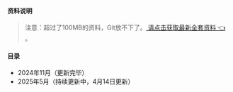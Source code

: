 #### 资料说明
> 注意：超过了100MB的资料，Git放不下了。[ 请点击获取最新全套资料 👈  ](https://91ke.cn/)。 

#### 目录
-  2024年11月（更新完毕）
-  2025年5月（持续更新中，4月14日更新）

